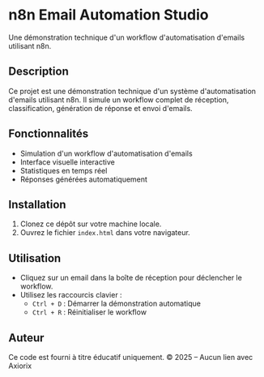 # n8n Email Automation Studio

Une démonstration technique d'un workflow d'automatisation d'emails utilisant n8n.

## Description

Ce projet est une démonstration technique d'un système d'automatisation d'emails utilisant n8n. Il simule un workflow complet de réception, classification, génération de réponse et envoi d'emails.

## Fonctionnalités

- Simulation d'un workflow d'automatisation d'emails
- Interface visuelle interactive
- Statistiques en temps réel
- Réponses générées automatiquement

## Installation

1. Clonez ce dépôt sur votre machine locale.
2. Ouvrez le fichier `index.html` dans votre navigateur.

## Utilisation

- Cliquez sur un email dans la boîte de réception pour déclencher le workflow.
- Utilisez les raccourcis clavier :
  - `Ctrl + D` : Démarrer la démonstration automatique
  - `Ctrl + R` : Réinitialiser le workflow

## Auteur

Ce code est fourni à titre éducatif uniquement.
© 2025 – Aucun lien avec Axiorix 
